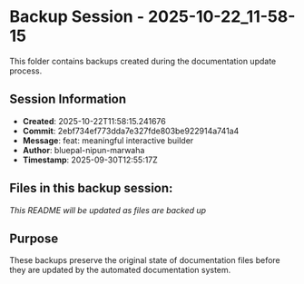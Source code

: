 # Backup Session - 2025-10-22_11-58-15

This folder contains backups created during the documentation update process.

## Session Information
- **Created**: 2025-10-22T11:58:15.241676
- **Commit**: 2ebf734ef773dda7e327fde803be922914a741a4
- **Message**: feat: meaningful interactive builder
- **Author**: bluepal-nipun-marwaha
- **Timestamp**: 2025-09-30T12:55:17Z

## Files in this backup session:
*This README will be updated as files are backed up*

## Purpose
These backups preserve the original state of documentation files before they are updated by the automated documentation system.
